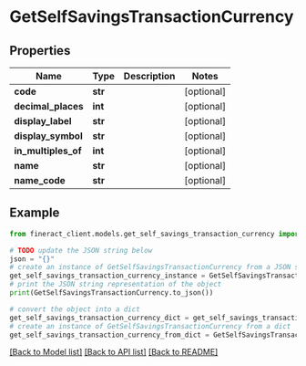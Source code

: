 # GetSelfSavingsTransactionCurrency


## Properties

Name | Type | Description | Notes
------------ | ------------- | ------------- | -------------
**code** | **str** |  | [optional] 
**decimal_places** | **int** |  | [optional] 
**display_label** | **str** |  | [optional] 
**display_symbol** | **str** |  | [optional] 
**in_multiples_of** | **int** |  | [optional] 
**name** | **str** |  | [optional] 
**name_code** | **str** |  | [optional] 

## Example

```python
from fineract_client.models.get_self_savings_transaction_currency import GetSelfSavingsTransactionCurrency

# TODO update the JSON string below
json = "{}"
# create an instance of GetSelfSavingsTransactionCurrency from a JSON string
get_self_savings_transaction_currency_instance = GetSelfSavingsTransactionCurrency.from_json(json)
# print the JSON string representation of the object
print(GetSelfSavingsTransactionCurrency.to_json())

# convert the object into a dict
get_self_savings_transaction_currency_dict = get_self_savings_transaction_currency_instance.to_dict()
# create an instance of GetSelfSavingsTransactionCurrency from a dict
get_self_savings_transaction_currency_from_dict = GetSelfSavingsTransactionCurrency.from_dict(get_self_savings_transaction_currency_dict)
```
[[Back to Model list]](../README.md#documentation-for-models) [[Back to API list]](../README.md#documentation-for-api-endpoints) [[Back to README]](../README.md)


